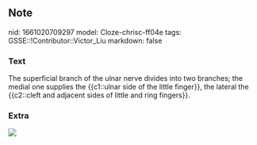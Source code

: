 ## Note
nid: 1661020709297
model: Cloze-chrisc-ff04e
tags: GSSE::!Contributor::Victor_Liu
markdown: false

### Text
The superficial branch of the ulnar nerve divides into two branches; the medial one supplies the {{c1::ulnar side of the little finger}}, the lateral the {{c2::cleft and adjacent sides of little and ring fingers}}.

### Extra
<img src= 
"Wu-et-als-subdivision-of-the-lesions-of-ulnar-nerve-in-the-hand-I-ulnar-nerve-II.png">
